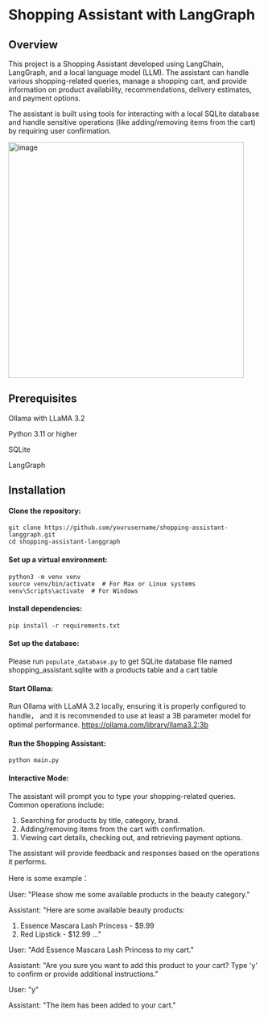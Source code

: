 # Shopping Assistant with LangGraph

## Overview
This project is a Shopping Assistant developed using LangChain, LangGraph, and a local language model (LLM). The assistant can handle various shopping-related queries, manage a shopping cart, and provide information on product availability, recommendations, delivery estimates, and payment options.

The assistant is built using tools for interacting with a local SQLite database and handle sensitive operations (like adding/removing items from the cart) by requiring user confirmation.

<img width="468" alt="image" src="https://github.com/user-attachments/assets/63f6c27d-b0b4-4da2-9e6c-9a800a7c086d">


## Prerequisites
Ollama with LLaMA 3.2

Python 3.11 or higher

SQLite

LangGraph




## Installation
#### Clone the repository:

```
git clone https://github.com/yourusername/shopping-assistant-langgraph.git
cd shopping-assistant-langgraph
```



#### Set up a virtual environment:

```
python3 -m venv venv
source venv/bin/activate  # For Max or Linux systems
venv\Scripts\activate  # For Windows
```



#### Install dependencies:

```
pip install -r requirements.txt
```



#### Set up the database:

Please run `populate_database.py` to get SQLite database file named shopping_assistant.sqlite with a products table and a cart table



#### Start Ollama:

Run Ollama with LLaMA 3.2 locally, ensuring it is properly configured to handle， and it is recommended to use at least a 3B parameter model for optimal performance.
https://ollama.com/library/llama3.2:3b



#### Run the Shopping Assistant:

```
python main.py
```



#### Interactive Mode:

The assistant will prompt you to type your shopping-related queries. Common operations include:

1. Searching for products by title, category, brand.
2. Adding/removing items from the cart with confirmation.
3. Viewing cart details, checking out, and retrieving payment options.

The assistant will provide feedback and responses based on the operations it performs.

Here is some example：

User: "Please show me some available products in the beauty category."

Assistant: "Here are some available beauty products:

1. Essence Mascara Lash Princess - $9.99
2. Red Lipstick - $12.99
..."

User: "Add Essence Mascara Lash Princess to my cart."

Assistant: "Are you sure you want to add this product to your cart? Type 'y' to confirm or provide additional instructions."

User: "y"

Assistant: "The item has been added to your cart."
